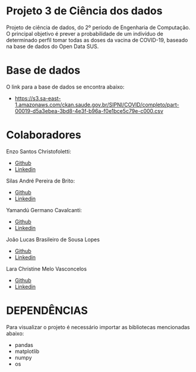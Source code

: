 # Projeto 3 de Ciência dos dados
Projeto de ciência de dados, do 2º período de Engenharia de Computação.
  O principal objetivo é prever a probabilidade de um indivíduo de determinado perfil tomar todas as doses da vacina de COVID-19, baseado na base de dados do Open Data SUS.

# Base de dados
O link para a base de dados se encontra abaixo:
* https://s3.sa-east-1.amazonaws.com/ckan.saude.gov.br/SIPNI/COVID/completo/part-00019-d5a3ebea-3bd8-4e3f-b96a-f0e1bce5c79e-c000.csv








# Colaboradores
Enzo Santos Christofoletti:
* [Github](https://github.com/enzochristo)
* [Linkedin](https://www.linkedin.com/in/enzo-christofoletti-0a4986305/)

Silas André Pereira de Brito:
* [Github](https://github.com/SilasAPB)
* [Linkedin](https://www.linkedin.com/in/silas-pereira-09198620b/)

Yamandú Germano Cavalcanti:
* [Github](https://github.com/YamanduGermano)
* [Linkedin](https://www.linkedin.com/in/yamandu-germano/)

João Lucas Brasileiro de Sousa Lopes
* [Github](https://github.com/jlbrasileiro)
* [Linkedin](www.linkedin.com/in/joaolucasbrasileiro)

Lara Christine Melo Vasconcelos
* [Github](https://github.com/laracmv)
* [Linkedin](https://www.linkedin.com/in/lara-vasconcelos-16b1a5221/)

# DEPENDÊNCIAS
Para visualizar o projeto é necessário importar as bibliotecas mencionadas abaixo:
* pandas
* matplotlib
* numpy 
* os
